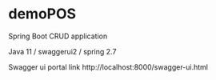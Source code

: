 # demoPOS
Spring Boot CRUD application

Java 11 / swaggerui2 / spring 2.7

Swagger ui portal link
http://localhost:8000/swagger-ui.html
